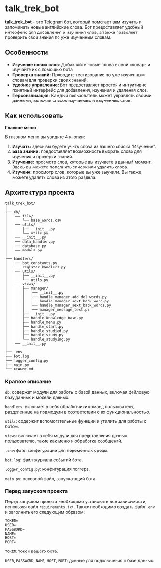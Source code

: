 # talk_trek_bot

**talk_trek_bot** - это Telegram бот, который помогает вам изучать и запоминать новые английские слова. Бот предоставляет удобный интерфейс для добавления и изучения слов, а также позволяет проверить свои знания по уже изученным словам.

## Особенности

- **Изучение новых слов:** Добавляйте новые слова в свой словарь и изучайте их с помощью бота.
- **Проверка знаний:** Проводите тестирование по уже изученным словам для проверки своих знаний.
- **Удобное управление:** Бот предоставляет простой и интуитивно понятный интерфейс для добавления, изучения и удаления слов.
- **Персонализация:** Каждый пользователь может управлять своими данными, включая список изучаемых и выученных слов.

## Как использовать

**Главное меню**

В главном меню вы увидите 4 кнопки:

1. **Изучать:** здесь вы будете учить слова из вашего списка "Изучение".
2. **База знаний:** предоставляет возможность выбрать слова для изучения и проверки знаний.
3. **Изучение:** просмотр слов, которые вы изучаете в данный момент. Здесь вы можете пополнить список или удалить слова.
4. **Изучено:** просмотр слов, которые вы уже выучили. Вы также можете удалять слова из этого раздела.

## Архитектура проекта

```
talk_trek_bot/
│
├── db/
│   ├── file/
│   │   └── base_words.csv
│   ├── utils/
│   │   ├── __init__.py
│   │   └── utils.py
│   ├── __init__.py
│   ├── data_handler.py
│   ├── database.py
│   └── models.py
│
├── handlers/
│   ├── bot_constants.py
│   ├── register_handlers.py
│   ├── utils/
│   │   ├── __init__.py
│   │   └── utils.py
│   ├── views/
│   │   ├── manager/
│   │   │   ├── __init__.py
│   │   │   ├── handle_manager_add_del_words.py
│   │   │   ├── handle_manager_next_back_word.py
│   │   │   ├── handle_manager_next_back_words.py
│   │   │   └── manager_message_text.py
│   │   ├── __init__.py
│   │   ├── handle_knowledge_base.py
│   │   ├── handle_menu.py
│   │   ├── handle_start.py
│   │   ├── handle_studied.py
│   │   ├── handle_study.py
│   │   └── handle_studying.py
│   └── __init__.py
│
├── .env
├── bot.log
├── logger_config.py
├── main.py
└── README.md
```

### Краткое описание

`db`: содержит модули для работы с базой данных, включая файловую базу данных и модели данных.

`handlers`: включает в себя обработчики команд пользователя, разделенные на подмодули в соответствии с их функциональностью.

`utils`: содержит вспомогательные функции и утилиты для работы с ботом.

`views`: включает в себя модули для представления данных пользователю, такие как меню и обработка сообщений.

`.env`: файл конфигурации для переменных среды.

`bot.log`: файл журнала событий бота.

`logger_config.py`: конфигурация логгера.

`main.py`: основной файл, запускающий бота.

### Перед запуском проекта

Перед запуском проекта необходимо установить все зависимости, используя файл `requirements.txt`. Также необходимо создать файл `.env` и заполнить его следующим образом:

```
TOKEN=
USER=
PASSWORD=
NAME=
HOST=
PORT=
```

`TOKEN`: токен вашего бота.

`USER`, `PASSWORD`, `NAME`, `HOST`, `PORT`: данные для подключения к базе данных.